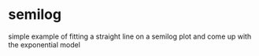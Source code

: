 # semilog
simple example of fitting a straight line on a semilog plot and come up with the exponential model
